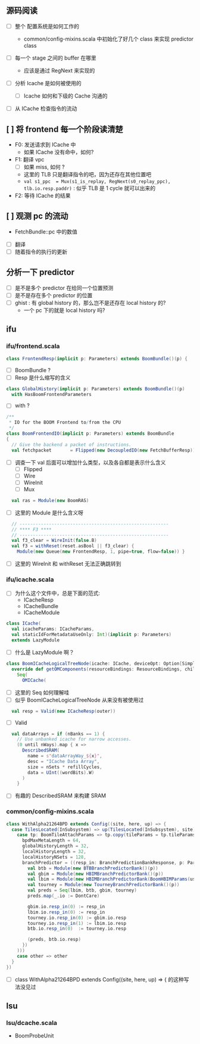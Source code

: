 ## 源码阅读

- [ ] 整个 配置系统是如何工作的
  - common/config-mixins.scala 中初始化了好几个 class 来实现 predictor class

- [ ] 每一个 stage 之间的 buffer 在哪里
  - 应该是通过 RegNext 来实现的
- [ ] 分析 Icache 是如何被使用的
  - [ ] Icache 如何和下级的 Cache 沟通的
- [ ] 从 ICache 检查指令的流动

## [ ] 将 frontend 每一个阶段读清楚
- F0: 发送请求到 ICache 中
  - 如果 ICache 没有命中，如何?
- F1: 翻译 vpc
  - [ ] 如果 miss, 如何 ?
  - 这里的 TLB 只是翻译指令的吧，因为还存在其他位置吧
  - `val s1_ppc  = Mux(s1_is_replay, RegNext(s0_replay_ppc), tlb.io.resp.paddr)` : 似乎 TLB 是 1 cycle 就可以出来的
- F2: 等待 ICache 的结果

## [ ] 观测 pc 的流动
- FetchBundle::pc 中的数值
- [ ] 翻译
- [ ] 随着指令的执行的更新

## 分析一下 predictor
- [ ] 是不是多个 predictor 在给同一个位置预测
- [ ] 是不是存在多个 predictor 的位置
- [ ] ghist : 有 global history 的，那么岂不是还存在 local history 的?
  - 一个 pc 下的就是 local history 吗?

## ifu

###  ifu/frontend.scala
```scala
class FrontendResp(implicit p: Parameters) extends BoomBundle()(p) {
```
- [ ] BoomBundle ?
- [ ] Resp 是什么缩写的含义

```scala
class GlobalHistory(implicit p: Parameters) extends BoomBundle()(p)
  with HasBoomFrontendParameters
```
- [ ] with ?

```scala
/**
 * IO for the BOOM Frontend to/from the CPU
 */
class BoomFrontendIO(implicit p: Parameters) extends BoomBundle
{
  // Give the backend a packet of instructions.
  val fetchpacket       = Flipped(new DecoupledIO(new FetchBufferResp))
```
- [ ] 调查一下 val 后面可以增加什么类型，以及各自都是表示什么含义
  - [ ] Flipped
  - [ ] Wire
  - [ ] WireInit
  - [ ] Mux

```scala
  val ras = Module(new BoomRAS)
```
- [ ] 这里的 Module 是什么含义呀

```scala
  // --------------------------------------------------------
  // **** F3 ****
  // --------------------------------------------------------
  val f3_clear = WireInit(false.B)
  val f3 = withReset(reset.asBool || f3_clear) {
    Module(new Queue(new FrontendResp, 1, pipe=true, flow=false)) }
```
- [ ] 这里的 WireInit 和 withReset 无法正确跳转到

### ifu/icache.scala
- [ ] 为什么这个文件中，总是下面的范式:
  - ICacheResp
  - ICacheBundle
  - ICacheModule

```scala
class ICache(
  val icacheParams: ICacheParams,
  val staticIdForMetadataUseOnly: Int)(implicit p: Parameters)
  extends LazyModule
```
- [ ] 什么是 LazyModule 啊？

```scala
class BoomICacheLogicalTreeNode(icache: ICache, deviceOpt: Option[SimpleDevice], params: ICacheParams) extends LogicalTreeNode(() => deviceOpt) {
  override def getOMComponents(resourceBindings: ResourceBindings, children: Seq[OMComponent] = Nil): Seq[OMComponent] = {
    Seq(
      OMICache(
```
- [ ] 这里的 Seq 如何理解哇
- [ ] 似乎 BoomICacheLogicalTreeNode 从来没有被使用过

```scala
  val resp = Valid(new ICacheResp(outer))
```
- [ ] Valid

```scala
  val dataArrays = if (nBanks == 1) {
    // Use unbanked icache for narrow accesses.
    (0 until nWays).map { x =>
      DescribedSRAM(
        name = s"dataArrayWay_${x}",
        desc = "ICache Data Array",
        size = nSets * refillCycles,
        data = UInt((wordBits).W)
      )
    }
```
- [ ] 有趣的 DescribedSRAM 来构建 SRAM

### common/config-mixins.scala
```scala
class WithAlpha21264BPD extends Config((site, here, up) => {
  case TilesLocated(InSubsystem) => up(TilesLocated(InSubsystem), site) map {
    case tp: BoomTileAttachParams => tp.copy(tileParams = tp.tileParams.copy(core = tp.tileParams.core.copy(
      bpdMaxMetaLength = 64,
      globalHistoryLength = 32,
      localHistoryLength = 32,
      localHistoryNSets = 128,
      branchPredictor = ((resp_in: BranchPredictionBankResponse, p: Parameters) => {
        val btb = Module(new BTBBranchPredictorBank()(p))
        val gbim = Module(new HBIMBranchPredictorBank()(p))
        val lbim = Module(new HBIMBranchPredictorBank(BoomHBIMParams(useLocal=true))(p))
        val tourney = Module(new TourneyBranchPredictorBank()(p))
        val preds = Seq(lbim, btb, gbim, tourney)
        preds.map(_.io := DontCare)

        gbim.io.resp_in(0) := resp_in
        lbim.io.resp_in(0) := resp_in
        tourney.io.resp_in(0) := gbim.io.resp
        tourney.io.resp_in(1) := lbim.io.resp
        btb.io.resp_in(0)  := tourney.io.resp

        (preds, btb.io.resp)
      })
    )))
    case other => other
  }
})
```
- [ ] class WithAlpha21264BPD extends Config((site, here, up) => { 的这种写法没见过

## lsu

### lsu/dcache.scala
- BoomProbeUnit
